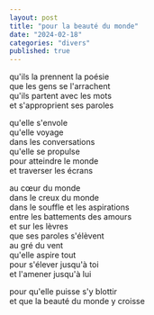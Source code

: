 ```yaml
---
layout: post
title: "pour la beauté du monde"
date: "2024-02-18"
categories: "divers"
published: true
---
```


qu'ils la prennent la poésie  
que les gens se l'arrachent  
qu'ils partent avec les mots  
et s'approprient ses paroles  

qu'elle s'envole  
qu'elle voyage  
dans les conversations  
qu'elle se propulse  
pour atteindre le monde  
et traverser les écrans  

au cœur du monde  
dans le creux du monde  
dans le souffle et les aspirations  
entre les battements des amours  
et sur les lèvres  
que ses paroles s'élèvent  
au gré du vent  
qu'elle aspire tout  
pour s'élever jusqu'à toi  
et l'amener jusqu'à lui  

pour qu'elle puisse s'y blottir  
et que la beauté du monde y croisse  
